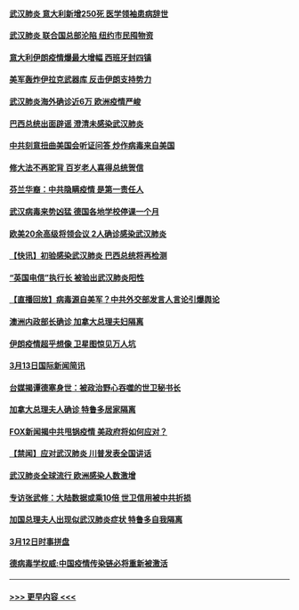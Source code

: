 #### [武汉肺炎 意大利新增250死 医学领袖患病辞世](../pages/prog202/a102799253.md?t=03141131) 
#### [武汉肺炎 联合国总部沦陷 纽约市民囤物资](../pages/prog202/a102799239.md?t=03141131) 
#### [意大利伊朗疫情爆最大增幅 西班牙封四镇](../pages/prog202/a102798969.md?t=03141131) 
#### [美军轰炸伊拉克武器库 反击伊朗支持势力](../pages/prog202/a102799127.md?t=03141131) 
#### [武汉肺炎海外确诊近6万 欧洲疫情严峻](../pages/prog202/a102799147.md?t=03141131) 
#### [巴西总统出面辟谣  澄清未感染武汉肺炎](../pages/prog202/a102799066.md?t=03141131) 
#### [中共刻意扭曲美国会听证问答 炒作病毒来自美国](../pages/prog202/a102799022.md?t=03141131) 
#### [修大法不再驼背 百岁老人喜得总统贺信](../pages/prog202/a102799026.md?t=03141131) 
#### [芬兰华裔：中共隐瞒疫情 是第一责任人](../pages/prog202/a102798951.md?t=03141131) 
#### [武汉病毒来势凶猛 德国各地学校停课一个月](../pages/prog202/a102798978.md?t=03141131) 
#### [欧美20余高级将领会议 2人确诊感染武汉肺炎](../pages/prog202/a102798930.md?t=03141131) 
#### [【快讯】初验感染武汉肺炎 巴西总统将再检测](../pages/prog202/a102798917.md?t=03141131) 
#### [“英国电信”执行长 被验出武汉肺炎阳性](../pages/prog202/a102798904.md?t=03141131) 
#### [【直播回放】病毒源自美军？中共外交部发言人言论引爆舆论](../pages/prog202/a102798842.md?t=03141131) 
#### [澳洲内政部长确诊 加拿大总理夫妇隔离](../pages/prog202/a102798781.md?t=03141131) 
#### [伊朗疫情超乎想像 卫星图惊见万人坑](../pages/prog202/a102798711.md?t=03141131) 
#### [3月13日国际新闻简讯](../pages/prog202/a102798719.md?t=03141131) 
#### [台媒揭谭德塞身世：被政治野心吞噬的世卫秘书长](../pages/prog202/a102798536.md?t=03141131) 
#### [加拿大总理夫人确诊 特鲁多居家隔离](../pages/prog202/a102798517.md?t=03141131) 
#### [FOX新闻揭中共甩锅疫情 美政府将如何应对？](../pages/prog202/a102798399.md?t=03141131) 
#### [【禁闻】应对武汉肺炎 川普发表全国讲话](../pages/prog202/a102798327.md?t=03141131) 
#### [武汉肺炎全球流行 欧洲感染人数激增](../pages/prog202/a102798382.md?t=03141131) 
#### [专访张武修：大陆数据或乘10倍 世卫信用被中共折损](../pages/prog202/a102798376.md?t=03141131) 
#### [加国总理夫人出现似武汉肺炎症状 特鲁多自我隔离](../pages/prog202/a102798326.md?t=03141131) 
#### [3月12日时事拼盘](../pages/prog202/a102798314.md?t=03141131) 
#### [德病毒学权威:中国疫情传染链必将重新被激活](../pages/prog202/a102798303.md?t=03141131) 

----
#### [ >>> 更早内容 <<< ](../indexes/prog202-earlier.md)
